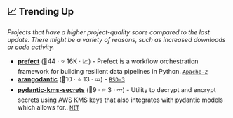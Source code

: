 ## 📈 Trending Up

_Projects that have a higher project-quality score compared to the last update. There might be a variety of reasons, such as increased downloads or code activity._

- <b><a href="https://github.com/PrefectHQ/prefect">prefect</a></b> (🥇44 ·  ⭐ 16K · 📈) - Prefect is a workflow orchestration framework for building resilient data pipelines in Python. <code><a href="http://bit.ly/3nYMfla">Apache-2</a></code>
- <b><a href="https://github.com/ioxiocom/arangodantic">arangodantic</a></b> (🥇10 ·  ⭐ 13 · 💤) -  <code><a href="http://bit.ly/3aKzpTv">BSD-3</a></code>
- <b><a href="https://github.com/nplutt/pydantic-kms-secrets">pydantic-kms-secrets</a></b> (🥈9 ·  ⭐ 3 · 💤) - Utility to decrypt and encrypt secrets using AWS KMS keys that also integrates with pydantic models which allows for.. <code><a href="http://bit.ly/34MBwT8">MIT</a></code>

